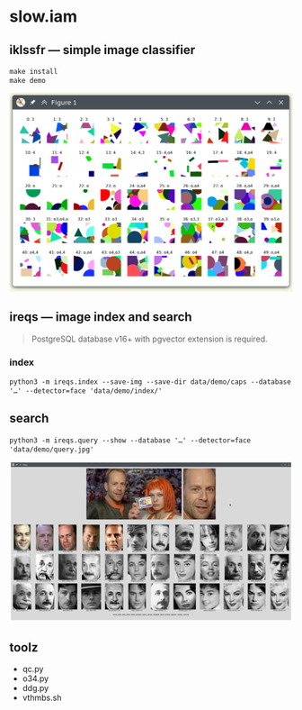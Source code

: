 # slow.iam

## iklssfr — simple image classifier

```
make install
make demo
```

<img src="misc/iklssfr.png" width="600">


## ireqs — image index and search

> PostgreSQL database v16+ with pgvector extension is required.


### index

```
python3 -m ireqs.index --save-img --save-dir data/demo/caps --database '…' --detector=face 'data/demo/index/'
```

## search
```
python3 -m ireqs.query --show --database '…' --detector=face 'data/demo/query.jpg'
```

<img src="misc/ireqs.png" width="600">


## toolz

+ qc.py
+ o34.py
+ ddg.py
+ vthmbs.sh
